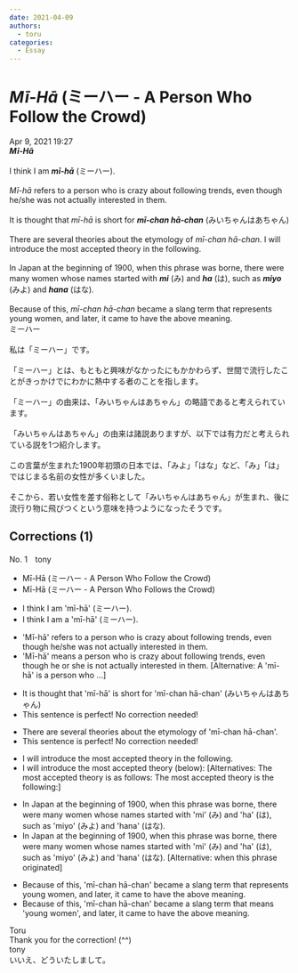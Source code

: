 ```yaml
---
date: 2021-04-09
authors:
  - toru
categories:
  - Essay
---
```


<h1 id="subject_show"><strong><em>Mī-Hā</strong></em> (ミーハー - A Person Who Follow the Crowd)</h1>
<div class="date">Apr 9, 2021 19:27</div>
<div id="post"><div id="body_show_ori">
<strong><em>Mī-Hā</strong></em><br/><br/>I think I am <strong><em>mī-hā</em></strong> (ミーハー).<br/><br/><em>Mī-hā</em> refers to a person who is crazy about following trends, even though he/she was not actually interested in them.<br/><br/>It is thought that <em>mī-hā</em> is short for <strong><em>mī-chan hā-chan</em></strong> (みいちゃんはあちゃん)<br/><br/>There are several theories about the etymology of <em>mī-chan hā-chan</em>. I will introduce the most accepted theory in the following.<br/><br/>In Japan at the beginning of 1900, when this phrase was borne, there were many women whose names started with <strong><em>mi</em></strong> (み) and <strong><em>ha</em></strong> (は), such as <strong><em>miyo</em></strong> (みよ) and <strong><em>hana</em></strong> (はな).<br/><br/>Because of this, <em>mī-chan hā-chan</em> became a slang term that represents young women, and later, it came to have the above meaning.
</div></div>

<!-- more -->

<div id="post_ja"><div id="body_show_mo">
ミーハー<br/><br/>私は「ミーハー」です。<br/><br/>「ミーハー」とは、もともと興味がなかったにもかかわらず、世間で流行したことがきっかけでにわかに熱中する者のことを指します。<br/><br/>「ミーハー」の由来は、「みいちゃんはあちゃん」の略語であると考えられています。<br/><br/>「みいちゃんはあちゃん」の由来は諸説ありますが、以下では有力だと考えられている説を1つ紹介します。<br/><br/>この言葉が生まれた1900年初頭の日本では、「みよ」「はな」など、「み」「は」ではじまる名前の女性が多くいました。<br/><br/>そこから、若い女性を差す俗称として「みいちゃんはあちゃん」が生まれ、後に流行り物に飛びつくという意味を持つようになったそうです。
</div></div>

## Corrections (1)
<div id="block"><div class="first_name"> No. 1　<span class="just_name">tony</span></div><div id="block2">
<ul class="correction_field">
<li class="incorrect">Mī-Hā (ミーハー - A Person Who Follow the Crowd)</li>
<li class="corrected correct">
Mī-Hā (ミーハー - A Person Who Follow<span class="f_red">s</span> the Crowd)
</li>
</ul>
<ul class="correction_field">
<li class="incorrect">I think I am 'mī-hā' (ミーハー).</li>
<li class="corrected correct">
I think I am <span class="f_red">a</span> 'mī-hā' (ミーハー).
</li>
</ul>
<ul class="correction_field">
<li class="incorrect">'Mī-hā' refers to a person who is crazy about following trends, even though he/she was not actually interested in them.</li>
<li class="corrected correct">
'Mī-hā' <span class="f_red">means</span> a person who is crazy about following trends, even though he <span class="f_red">or</span> she <span class="f_red">is</span> not actually interested in them. [Alternative: A 'mī-hā' <span class="f_red">is</span> a person who ...]
</li>
</ul>
<ul class="correction_field">
<li class="incorrect">It is thought that 'mī-hā' is short for 'mī-chan hā-chan' (みいちゃんはあちゃん)</li>
<li class="corrected perfect">This sentence is perfect! No correction needed!</li>
</ul>
<ul class="correction_field">
<li class="incorrect">There are several theories about the etymology of 'mī-chan hā-chan'.</li>
<li class="corrected perfect">This sentence is perfect! No correction needed!</li>
</ul>
<ul class="correction_field">
<li class="incorrect">I will introduce the most accepted theory in the following.</li>
<li class="corrected correct">
I will introduce the most accepted theory (below): [Alternatives: The most accepted theory is as follows: The most accepted theory is the following:]
</li>
</ul>
<ul class="correction_field">
<li class="incorrect">In Japan at the beginning of 1900, when this phrase was borne, there were many women whose names started with 'mi' (み) and 'ha' (は), such as 'miyo' (みよ) and 'hana' (はな).</li>
<li class="corrected correct">
In Japan at the beginning of 1900, when this phrase was born<span class="sline"><span class="f_red">e</span></span>, there were many women whose names started with 'mi' (み) and 'ha' (は), such as 'miyo' (みよ) and 'hana' (はな). [Alternative: when this phrase originated]
</li>
</ul>
<ul class="correction_field">
<li class="incorrect">Because of this, 'mī-chan hā-chan' became a slang term that represents young women, and later, it came to have the above meaning.</li>
<li class="corrected correct">
Because of this, 'mī-chan hā-chan' became a slang term that <span class="f_red">means</span> 'young women', and later, it came to have the above meaning.
</li>
</ul>
</div><div class="name"><span class="just_name">Toru</span><br>
Thank you for the correction! (^^)
</div>
<div class="name"><span class="just_name">tony</span><br>
いいえ、どういたしまして。
</div>
</div>
